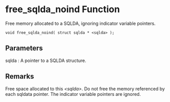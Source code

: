<!-- loio3bd3c69f6c5f1014a1a7f0853608b6bb -->

# free\_sqlda\_noind Function

Free memory allocated to a SQLDA, ignoring indicator variable pointers.



```
void free_sqlda_noind( struct sqlda * <sqlda> );
```



## Parameters

sqlda
:   A pointer to a SQLDA structure.



## Remarks

Free space allocated to this *<sqlda\>*. Do not free the memory referenced by each sqldata pointer. The indicator variable pointers are ignored.

